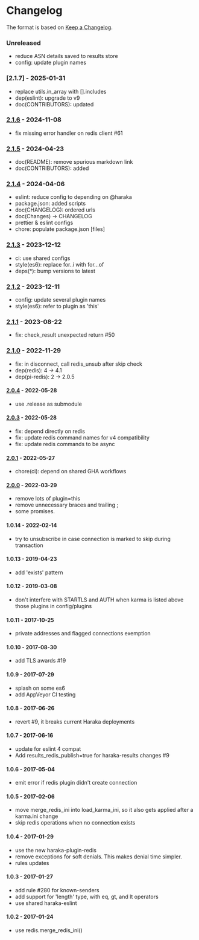 # Changelog

The format is based on [Keep a Changelog](https://keepachangelog.com/).

### Unreleased

- reduce ASN details saved to results store
- config: update plugin names

### [2.1.7] - 2025-01-31

- replace utils.in_array with [].includes
- dep(eslint): upgrade to v9
- doc(CONTRIBUTORS): updated

### [2.1.6] - 2024-11-08

- fix missing error handler on redis client #61

### [2.1.5] - 2024-04-23

- doc(README): remove spurious markdown link
- doc(CONTRIBUTORS): added

### [2.1.4] - 2024-04-06

- eslint: reduce config to depending on @haraka
- package.json: added scripts
- doc(CHANGELOG): ordered urls
- doc(Changes) -> CHANGELOG
- prettier & eslint configs
- chore: populate package.json [files]

### [2.1.3] - 2023-12-12

- ci: use shared configs
- style(es6): replace for..i with for...of
- deps(\*): bump versions to latest

### [2.1.2] - 2023-12-11

- config: update several plugin names
- style(es6): refer to plugin as 'this'

### [2.1.1] - 2023-08-22

- fix: check_result unexpected return #50

### [2.1.0] - 2022-11-29

- fix: in disconnect, call redis_unsub after skip check
- dep(redis): 4 -> 4.1
- dep(pi-redis): 2 -> 2.0.5

#### [2.0.4] - 2022-05-28

- use .release as submodule

#### [2.0.3] - 2022-05-28

- fix: depend directly on redis
- fix: update redis command names for v4 compatibility
- fix: update redis commands to be async

#### [2.0.1] - 2022-05-27

- chore(ci): depend on shared GHA workflows

#### [2.0.0] - 2022-03-29

- remove lots of plugin=this
- remove unnecessary braces and trailing ;
- some promises.

#### 1.0.14 - 2022-02-14

- try to unsubscribe in case connection is marked to skip during transaction

#### 1.0.13 - 2019-04-23

- add 'exists' pattern

#### 1.0.12 - 2019-03-08

- don't interfere with STARTLS and AUTH when karma is listed above those plugins in config/plugins

#### 1.0.11 - 2017-10-25

- private addresses and flagged connections exemption

#### 1.0.10 - 2017-08-30

- add TLS awards #19

#### 1.0.9 - 2017-07-29

- splash on some es6
- add AppVeyor CI testing

#### 1.0.8 - 2017-06-26

- revert #9, it breaks current Haraka deployments

#### 1.0.7 - 2017-06-16

- update for eslint 4 compat
- Add results_redis_publish=true for haraka-results changes #9

#### 1.0.6 - 2017-05-04

- emit error if redis plugin didn't create connection

#### 1.0.5 - 2017-02-06

- move merge_redis_ini into load_karma_ini, so it also gets applied
  after a karma.ini change
- skip redis operations when no connection exists

#### 1.0.4 - 2017-01-29

- use the new haraka-plugin-redis
- remove exceptions for soft denials. This makes denial time simpler.
- rules updates

#### 1.0.3 - 2017-01-27

- add rule #280 for known-senders
- add support for 'length' type, with eq, gt, and lt operators
- use shared haraka-eslint

#### 1.0.2 - 2017-01-24

- use redis.merge_redis_ini()

[2.0.0]: https://github.com/haraka/haraka-plugin-karma/releases/tag/2.0.0
[2.0.1]: https://github.com/haraka/haraka-plugin-karma/releases/tag/2.0.1
[2.0.2]: https://github.com/haraka/haraka-plugin-karma/releases/tag/2.0.2
[2.0.3]: https://github.com/haraka/haraka-plugin-karma/releases/tag/2.0.3
[2.0.4]: https://github.com/haraka/haraka-plugin-karma/releases/tag/2.0.4
[2.1.0]: https://github.com/haraka/haraka-plugin-karma/releases/tag/v2.1.0
[2.1.1]: https://github.com/haraka/haraka-plugin-karma/releases/tag/v2.1.1
[2.1.2]: https://github.com/haraka/haraka-plugin-karma/releases/tag/v2.1.2
[2.1.3]: https://github.com/haraka/haraka-plugin-karma/releases/tag/v2.1.3
[2.1.4]: https://github.com/haraka/haraka-plugin-karma/releases/tag/v2.1.4
[2.1.5]: https://github.com/haraka/haraka-plugin-karma/releases/tag/v2.1.5
[2.1.6]: https://github.com/haraka/haraka-plugin-karma/releases/tag/v2.1.6

